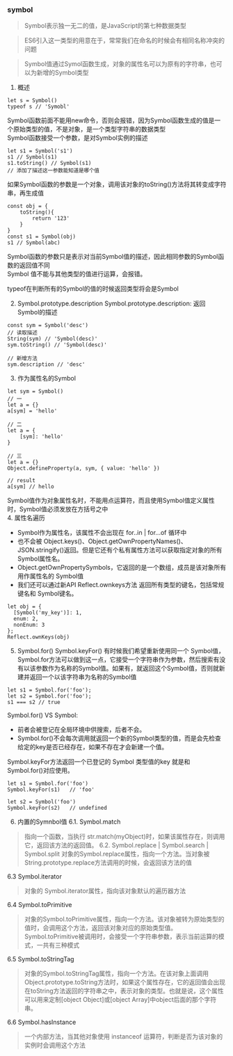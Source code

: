 ### symbol
> Symbol表示独一无二的值，是JavaScript的第七种数据类型  

> ES6引入这一类型的用意在于，常常我们在命名的时候会有相同名称冲突的问题

> Symbol值通过Symol函数生成，对象的属性名可以为原有的字符串，也可以为新增的Symbol类型
1. 概述
```
let s = Symbol()
typeof s // 'Symobl'
```
Symbol函数前面不能用new命令，否则会报错，因为Symbol函数生成的值是一个原始类型的值，不是对象，是一个类型字符串的数据类型  
Symbol函数接受一个参数，是对Symbol实例的描述
```
let s1 = Symbol('s1')
s1 // Symbol(s1)
s1.toString() // Symbol(s1)
// 添加了描述这一参数能知道是哪个值
```
如果Symbol函数的参数是一个对象，调用该对象的toString()方法将其转变成字符串，再生成值
```
const obj = {
    toString(){
        return '123'
    }
}
const s1 = Symbol(obj)
s1 // Symbol(abc)
```
Symbol函数的参数只是表示对当前Symbol值的描述，因此相同参数的Symbol函数的返回值不同  
Symbol 值不能与其他类型的值进行运算，会报错。 

typeof在判断所有的Symbol的值的时候返回类型将会是Symbol

2. Symbol.prototype.description
Symbol.prototype.description: 返回Symbol的描述
```
const sym = Symbol('desc')
// 读取描述
String(sym) // 'Symbol(desc)'
sym.toString() // 'Symbol(desc)'

// 新增方法
sym.description // 'desc'
```
3. 作为属性名的Symbol
```
let sym = Symbol()
// 一
let a = {}
a[sym] = 'hello'

// 二
let a = {
    [sym]: 'hello'
}

// 三
let a = {}
Object.defineProperty(a, sym, { value: 'hello' })

// result 
a[sym] // hello
```
Symbol值作为对象属性名时，不能用点运算符，而且使用Symbol值定义属性时，Symbol值必须发放在方括号之中  
4. 属性名遍历
- Symbol作为属性名，该属性不会出现在 for..in | for...of 循环中
- 也不会被 Object.keys()、Object.getOwnPropertyNames()、JSON.stringify()返回。但是它还有个私有属性方法可以获取指定对象的所有Symbol属性名。
- Object.getOwnPropertySymbols，它返回的是一个数组，成员是该对象所有用作属性名的 Symbol值
- 我们还可以通过新API Reflect.ownkeys方法 返回所有类型的键名，包括常规键名和 Symbol键名。
```
let obj = {
  [Symbol('my_key')]: 1,
  enum: 2,
  nonEnum: 3
};
Reflect.ownKeys(obj)
```
5. Symbol.for() Symbol.keyFor()
有时候我们希望重新使用同一个 Symbol值，Symbol.for方法可以做到这一点，它接受一个字符串作为参数，然后搜索有没有以该参数作为名称的Symbol值。如果有，就返回这个Symbol值，否则就新建并返回一个以该字符串为名称的Symbol值  
```
let s1 = Symbol.for('foo');
let s2 = Symbol.for('foo');
s1 === s2 // true
```
Symbol.for() VS Symbol:
- 前者会被登记在全局环境中供搜索，后者不会。
- Symbol.for()不会每次调用就返回一个新的Symbol类型的值，而是会先检查给定的key是否已经存在，如果不存在才会新建一个值。  

Symbol.keyFor方法返回一个已登记的 Symbol 类型值的key 就是和 Symbol.for()对应使用。
```
let s1 = Symbol.for('foo')
Symbol.keyFor(s1)   // 'foo'

let s2 = Symbol('foo')
Symbol.keyFor(s2)   // undefined
```
6. 内置的Symnbol值
6.1. Symbol.match
> 指向一个函数，当执行 str.match(myObject)时，如果该属性存在，则调用它，返回该方法的返回值。
6.2. Symbol.replace | Symbol.search | Symbol.split 
> 对象的Symbol.replace属性，指向一个方法。当对象被 String.prototype.replace方法调用的时候，会返回该方法的值  

6.3 Symbol.iterator
> 对象的 Symbol.iterator属性，指向该对象默认的遍历器方法  

6.4 Symbol.toPrimitive
> 对象的Symbol.toPrimitive属性，指向一个方法。该对象被转为原始类型的值时，会调用这个方法，返回该对象对应的原始类型值。Symbol.toPrimitive被调用时，会接受一个字符串参数，表示当前运算的模式，一共有三种模式

6.5 Symbol.toStringTag
> 对象的Symbol.toStringTag属性，指向一个方法。在该对象上面调用Object.prototype.toString方法时，如果这个属性存在，它的返回值会出现在toString方法返回的字符串之中，表示对象的类型。也就是说，这个属性可以用来定制[object Object]或[object Array]中object后面的那个字符串。

6.6 Symbol.hasInstance
> 一个内部方法，当其他对象使用 instanceof 运算符，判断是否为该对象的实例时会调用这个方法